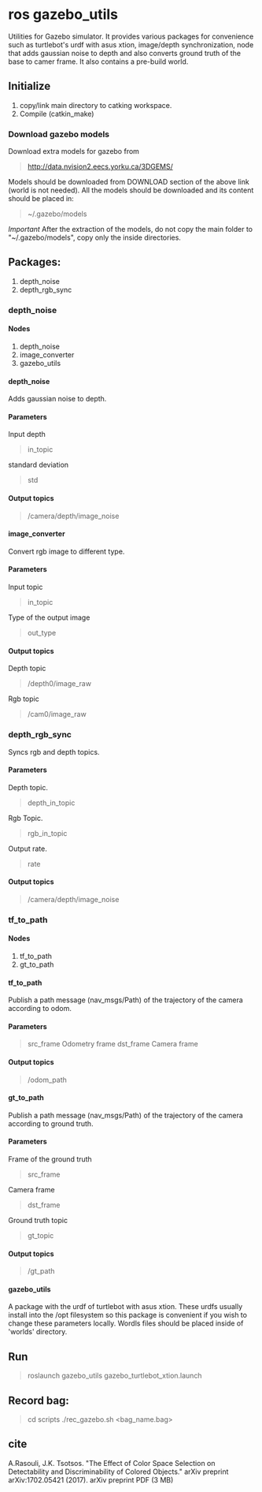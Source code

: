 # ros gazebo_utils
Utilities for Gazebo simulator.
It provides various packages for convenience such as turtlebot's urdf with asus xtion, image/depth synchronization, node that adds gaussian noise to depth and 
also converts ground truth of the base to camer frame.
It also contains a pre-build world.

## Initialize ## 
1. copy/link main directory to catking workspace.
2. Compile (catkin_make)

### Download gazebo models ### 
Download extra models for gazebo from 
> http://data.nvision2.eecs.yorku.ca/3DGEMS/

Models should be downloaded from DOWNLOAD section of the above link (world is not needed).
All the models should be downloaded and its content should be placed in:
> ~/.gazebo/models

*Important*
After the extraction of the models, do not copy the main folder to "~/.gazebo/models", copy only the inside directories.



## Packages: ## 
1. depth_noise
2. depth_rgb_sync

### depth_noise ###
#### Nodes ####
1. depth_noise
2. image_converter
2. gazebo_utils

#### depth_noise ####
Adds gaussian noise to depth.
#### Parameters ####
Input depth
> in_topic 

standard deviation 
> std 

#### Output topics ####
> /camera/depth/image_noise

#### image_converter ####
Convert rgb image to different type.
#### Parameters ####
Input topic
> in_topic 

Type of the output image
> out_type 

#### Output topics ####
Depth topic
> /depth0/image_raw 

Rgb topic
> /cam0/image_raw 


### depth_rgb_sync ###
Syncs rgb and depth topics.
#### Parameters ####
Depth topic.
> depth_in_topic 

Rgb Topic.
> rgb_in_topic

Output rate.
> rate 

#### Output topics ####
> /camera/depth/image_noise

### tf_to_path ###
#### Nodes ####
1. tf_to_path
2. gt_to_path

#### tf_to_path ####
Publish a path message (nav_msgs/Path) of the trajectory of the camera according to odom.
#### Parameters ####
> src_frame Odometry frame
> dst_frame Camera frame

#### Output topics ####
> /odom_path

#### gt_to_path ####
Publish a path message (nav_msgs/Path) of the trajectory of the camera according to ground truth.
#### Parameters ####
Frame of the ground truth
> src_frame 

Camera frame
> dst_frame 

Ground truth topic
> gt_topic 

#### Output topics ####
> /gt_path


#### gazebo_utils ####
A package with the urdf of turtlebot with asus xtion.
These urdfs usually install into the /opt filesystem so this package is convenient if you wish to change these parameters locally.
Wordls files should be placed inside of 'worlds' directory.


## Run ## 
> roslaunch gazebo_utils gazebo_turtlebot_xtion.launch

## Record bag: ## 
> cd scripts
> ./rec_gazebo.sh <bag_name.bag>


## cite ##
A.Rasouli, J.K. Tsotsos. "The Effect of Color Space Selection on Detectability and Discriminability of Colored Objects." arXiv preprint arXiv:1702.05421 (2017).
arXiv preprint PDF (3 MB)